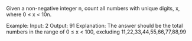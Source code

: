 Given a non-negative integer n, count all numbers with unique digits, x, where 0 ≤ x < 10n.

Example:
Input: 2
Output: 91 
Explanation: The answer should be the total numbers in the range of 0 ≤ x < 100, excluding 11,22,33,44,55,66,77,88,99